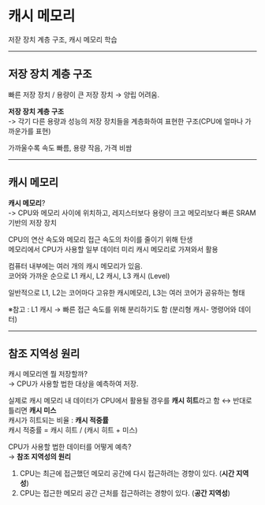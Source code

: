 # 캐시 메모리
저잗 장치 계층 구조, 캐시 메모리 학습

---
## 저장 장치 계층 구조
빠른 저장 장치 / 용량이 큰 저장 장치 → 양립 어려움.

**저장 장치 계층 구조**   
-> 각기 다른 용량과 성능의 저장 장치들을 계층화하여 표현한 구조(CPU에 얼마나 가까운가를 표현)

가까울수록 속도 빠름, 용량 작음, 가격 비쌈

---
## 캐시 메모리
**캐시 메모리**?  
-> CPU와 메모리 사이에 위치하고, 레지스터보다 용량이 크고 메모리보다 빠른 SRAM 기반의 저장 장치

CPU의 연산 속도와 메모리 접근 속도의 차이를 줄이기 위해 탄생  
메모리에서 CPU가 사용할 일부 데이터 미리 캐시 메모리로 가져와서 활용

컴퓨터 내부에는 여러 개의 캐시 메모리가 있음.  
코어와 가까운 순으로 L1 캐시, L2 캐시, L3 캐시 (Level)

일반적으로 L1, L2는 코어마다 고유한 캐시메모리, L3는 여러 코어가 공유하는 형태

※참고 : L1 캐시 → 빠른 접근 속도를 위해 분리하기도 함 (분리형 캐시- 명령어와 데이터)

---
## 참조 지역성 원리
캐시 메모리엔 뭘 저장할까?  
→  CPU가 사용할 법한 대상을 예측하여 저장.

실제로 캐시 메모리 내 데이터가 CPU에서 활용될 경우를 **캐시 히트**라고 함 ↔ 반대로 틀리면 **캐시 미스**   
캐시가 히트되는 비율 : **캐시 적중률**  
캐시 적중률  = 캐시 히트 / (캐시 히트 + 미스)

CPU가 사용할 법한 데이터를 어떻게 예측?  
→ **참조 지역성의 원리**

1. CPU는 최근에 접근했던 메모리 공간에 다시 접근하려는 경향이 있다. (**시간 지역성**)
2. CPU는 접근한 메모리 공간 근처를 접근하려는 경향이 있다. (**공간 지역성**)
